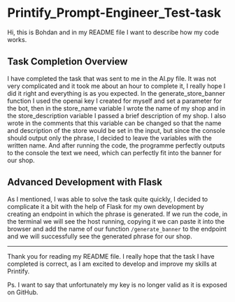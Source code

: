 # Printify_Prompt-Engineer_Test-task

Hi, this is Bohdan and in my README file I want to describe how my code works. 

## Task Completion Overview

I have completed the task that was sent to me in the AI.py file. It was not very complicated and it took me about an hour to complete it, I really hope I did it right and everything is as you expected.  In the generate_store_banner function I used the openai key I created for myself and set a parameter for the bot, then in the store_name variable I wrote the name of my shop and in the store_description variable I passed a brief description of my shop. I also wrote in the comments that this variable can be changed so that the name and description of the store would be set in the input, but since the console should output only the phrase, I decided to leave the variables with the written name. And after running the code, the programme perfectly outputs to the console the text we need, which can perfectly fit into the banner for our shop.

## Advanced Development with Flask

As I mentioned, I was able to solve the task quite quickly, I decided to complicate it a bit with the help of Flask for my own development by creating an endpoint in which the phrase is generated. If we run the code, in the terminal we will see the host running, copying it we can paste it into the browser and add the name of our function `/generate_banner` to the endpoint and we will successfully see the generated phrase for our shop. 

---

Thank you for reading my README file. I really hope that the task I have completed is correct, as I am excited to develop and improve my skills at Printify. 

Ps. I want to say that unfortunately my key is no longer valid as it is exposed on GitHub. 
